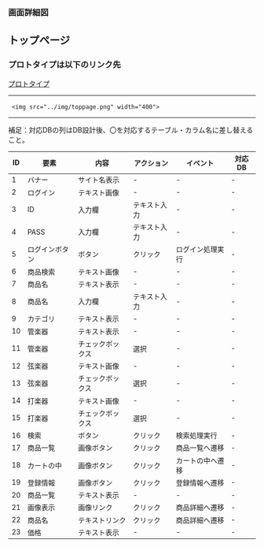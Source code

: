 ### 画面詳細図
## トップページ
### プロトタイプは以下のリンク先
[プロトタイプ](https://www.figma.com/file/p32tKXHpvF7AfFV43DAxhG/Untitled?node-id=0%3A1)
*****

     <img src="../img/toppage.png" width="400"> 

*****
補足：対応DBの列はDB設計後、〇を対応するテーブル・カラム名に差し替えること。

| ID | 要素 | 内容 | アクション | イベント | 対応DB |
|----|------|------|----------|----------|-------|
|1   |バナー|サイト名表示|-    |-         |-      |
|2   |ログイン|テキスト画像|-    |-        |-      |
|3   |ID|入力欄|テキスト入力|-        |-      |
|4   |PASS|入力欄|テキスト入力|-        |-      |
|5   |ログインボタン|ボタン|クリック|ログイン処理実行|-      |
|6   |商品検索|テキスト画像|-    |-        |-      |
|7   |商品名|テキスト表示|-    |-        |-      |
|8   |商品名|入力欄|テキスト入力|-        |-      |
|9   |カテゴリ|テキスト表示|-    |-        |-      |
|10  |管楽器|テキスト表示|-    |-        |-      |
|11  |管楽器|チェックボックス|選択|-        |-      |
|12  |弦楽器|テキスト画像|-    |-        |-      |
|13  |弦楽器|チェックボックス|選択|-        |-      |
|14  |打楽器|テキスト画像|-    |-        |-      |
|15  |打楽器|チェックボックス|選択|-        |-      |
|16  |検索|ボタン|クリック|検索処理実行|-      |
|17  |商品一覧|画像ボタン|クリック|商品一覧へ遷移|-      |
|18  |カートの中|画像ボタン|クリック|カートの中へ遷移|-      |
|19  |登録情報|画像ボタン|クリック|登録情報へ遷移|-      |
|20  |商品一覧|テキスト表示|-    |-        |-      |
|21  |画像表示|画像リンク|クリック|商品詳細へ遷移|-      |
|22  |商品名|テキストリンク|クリック|商品詳細へ遷移|-      |
|23  |価格|テキスト表示|-    |-        |-      |
